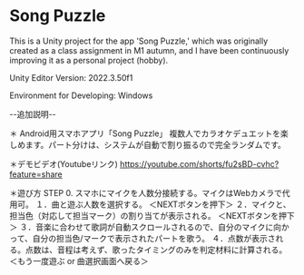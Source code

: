 # Song Puzzle

This is a Unity project for the app 'Song Puzzle,' which was originally created as a class assignment in M1 autumn, and I have been continuously improving it as a personal project (hobby).

Unity Editor Version: 2022.3.50f1

Environment for Developing: Windows

--追加説明--

＊ Android用スマホアプリ「Song Puzzle」
複数人でカラオケデュエットを楽しめます。パート分けは、システムが自動で割り振るので完全ランダムです。

＊デモビデオ(Youtubeリンク)
https://youtube.com/shorts/fu2sBD-cvhc?feature=share

＊遊び方
STEP 0. スマホにマイクを人数分接続する。マイクはWebカメラで代用可。
１．曲と遊ぶ人数を選択する。
＜NEXTボタンを押下＞
２．マイクと、担当色（対応して担当マーク）の割り当てが表示される。
＜NEXTボタンを押下＞
３．音楽に合わせて歌詞が自動スクロールされるので、自分のマイクに向かって、自分の担当色/マークで表示されたパートを歌う。
４．点数が表示される。点数は、音程は考えず、歌ったタイミングのみを判定材料に計算される。
＜もう一度遊ぶ or 曲選択画面へ戻る＞

